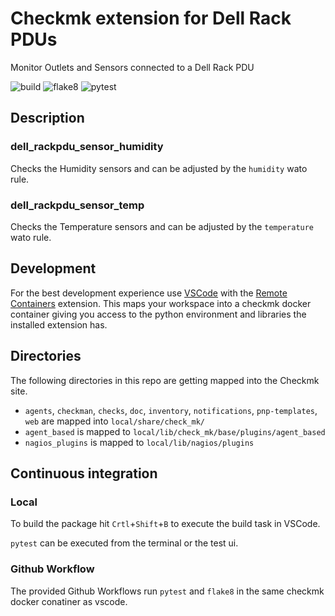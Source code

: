 # Checkmk extension for Dell Rack PDUs

Monitor Outlets and Sensors connected to a Dell Rack PDU

![build](https://github.com/jiuka/checkmk_dell_rackpdu/workflows/build/badge.svg)
![flake8](https://github.com/jiuka/checkmk_dell_rackpdu/workflows/Lint/badge.svg)
![pytest](https://github.com/jiuka/checkmk_dell_rackpdu/workflows/pytest/badge.svg)

## Description

### dell_rackpdu_sensor_humidity

Checks the Humidity sensors and can be adjusted by the `humidity` wato rule.

### dell_rackpdu_sensor_temp

Checks the Temperature sensors and can be adjusted by the `temperature` wato rule.

## Development

For the best development experience use [VSCode](https://code.visualstudio.com/) with the [Remote Containers](https://marketplace.visualstudio.com/items?itemName=ms-vscode-remote.remote-containers) extension. This maps your workspace into a checkmk docker container giving you access to the python environment and libraries the installed extension has.

## Directories

The following directories in this repo are getting mapped into the Checkmk site.

* `agents`, `checkman`, `checks`, `doc`, `inventory`, `notifications`, `pnp-templates`, `web` are mapped into `local/share/check_mk/`
* `agent_based` is mapped to `local/lib/check_mk/base/plugins/agent_based`
* `nagios_plugins` is mapped to `local/lib/nagios/plugins`

## Continuous integration
### Local

To build the package hit `Crtl`+`Shift`+`B` to execute the build task in VSCode.

`pytest` can be executed from the terminal or the test ui.

### Github Workflow

The provided Github Workflows run `pytest` and `flake8` in the same checkmk docker conatiner as vscode.
